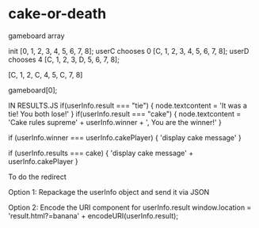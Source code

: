 # cake-or-death
gameboard array

init
[0, 1, 2, 3, 4, 5, 6, 7, 8];
userC chooses 0
[C, 1, 2, 3, 4, 5, 6, 7, 8];
userD chooses 4
[C, 1, 2, 3, D, 5, 6, 7, 8];

[C, 1, 2, C, 4, 5, C, 7, 8]

gameboard[0];

IN RESULTS.JS
if(userInfo.result === "tie") {
    node.textcontent = 'It was a tie! You both lose!'
}
if(userInfo.result === "cake") {
    node.textcontent = 'Cake rules supreme' + userInfo.winner + ', You are the winner!'
}


if (userInfo.winner === userInfo.cakePlayer) {
    'display cake message'
}

if (userInfo.results === cake) {
    'display cake message' + userInfo.cakePlayer
}

To do the redirect

Option 1: 
Repackage the userInfo object and send it via JSON

Option 2: 
Encode the URI component for userInfo.result
window.location = 'result.html?=banana' + encodeURI(userInfo.result);